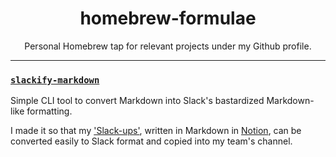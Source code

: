 <h1 align="center">homebrew-formulae</h1>
<p align="center">Personal Homebrew tap for relevant projects under my Github profile.</p>

----

### [`slackify-markdown`](https://github.com/thundergolfer/slackify-markdown)

Simple CLI tool to convert Markdown into Slack's bastardized Markdown-like formatting.

I made it so that my ['Slack-ups'](https://medium.com/@ryzmen/in-our-company-we-started-doing-slack-ups-variation-of-stand-ups-on-slack-channel-d93076270727), written in Markdown in [Notion](https://www.notion.so), can be converted easily to Slack format and copied into my team's channel. 